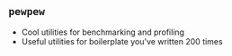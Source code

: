 ## `pewpew`

* Cool utilities for benchmarking and profiling
* Useful utilities for boilerplate you've written 200 times
